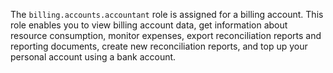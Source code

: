The `billing.accounts.accountant` role is assigned for a billing account. This role enables you to view billing account data, get information about resource consumption, monitor expenses, export reconciliation reports and reporting documents, create new reconciliation reports, and top up your personal account using a bank account.